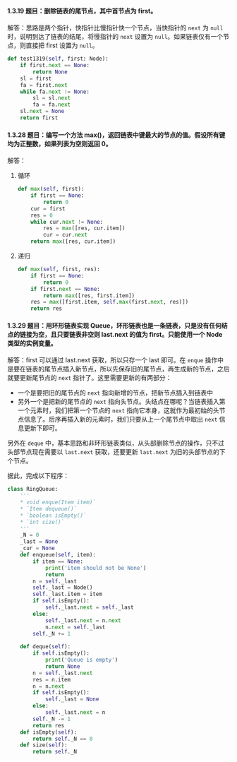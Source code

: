 #### 1.3.19 题目：删除链表的尾节点，其中首节点为 first。

解答：思路是两个指针，快指针比慢指针快一个节点，当快指针的 `next` 为 `null` 时，说明到达了链表的结尾，将慢指针的 `next` 设置为 `null`。如果链表仅有一个节点，则直接把 first 设置为 `null`。

``` python
def test1319(self, first: Node):
    if first.next == None:
        return None
    sl = first
    fa = first.next
    while fa.next != None:
        sl = sl.next
        fa = fa.next
    sl.next = None
    return first
```

#### 1.3.28 题目：编写一个方法 max()，返回链表中键最大的节点的值。假设所有键均为正整数，如果列表为空则返回 0。
解答：

1. 循环

	``` python
	def max(self, first):
        if first == None:
            return 0
        cur = first
        res = 0
        while cur.next != None:
            res = max([res, cur.item])
            cur = cur.next
        return max([res, cur.item])
	```

2. 递归

	``` python
	def max(self, first, res):
        if first == None:
            return 0
        if first.next == None:
            return max([res, first.item]) 
        res = max([first.item, self.max(first.next, res)])
        return res
	```

#### 1.3.29 题目：用环形链表实现 Queue，环形链表也是一条链表，只是没有任何结点的链接为空，且只要链表非空则 last.next 的值为 first。只能使用一个 Node 类型的实例变量。

解答：first 可以通过 last.next 获取，所以只存一个 last 即可。在 `enque` 操作中是要在链表的尾节点插入新节点，所以先保存旧的尾节点，再生成新的节点，之后就要更新尾节点的 `next` 指针了。这里需要更新的有两部分：

* 一个是要把旧的尾节点的 `next` 指向新增的节点，把新节点插入到链表中
* 另外一个是把新的尾节点的 `next` 指向头节点。头结点在哪呢？当链表插入第一个元素时，我们把第一个节点的 `next` 指向它本身，这就作为最初始的头节点信息了。后序再插入新的元素时，我们只要从上一个尾节点中取出 `next` 信息更新下即可。

另外在 `deque` 中，基本思路和非环形链表类似，从头部删除节点的操作，只不过头部节点现在需要以 `last.next` 获取，还要更新 `last.next` 为旧的头部节点的下个节点。

据此，完成以下程序：

``` python
class RingQueue:
    '''
    * void enque(Item item)`
	* `Item dequeue()`
	* `boolean isEmpty()`
	* `int size()`
    '''
    _N = 0
    _last = None
    _cur = None
    def enqueue(self, item):
        if item == None:
            print('item should not be None')
            return
        n = self._last
        self._last = Node()
        self._last.item = item
        if self.isEmpty():
            self._last.next = self._last
        else:
            self._last.next = n.next
            n.next = self._last
        self._N += 1
    
    def deque(self):
        if self.isEmpty():
            print('Queue is empty')
            return None
        n = self._last.next
        res = n.item
        n = n.next
        if self.isEmpty():
            self._last = None
        else:
            self._last.next = n
        self._N -= 1
        return res
    def isEmpty(self):
        return self._N == 0
    def size(self):
        return self._N
```